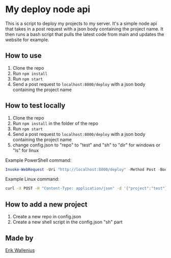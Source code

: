 # My deploy node api

This is a script to deploy my projects to my server. It's a simple node api that takes in a post request with a json body containing the project name. It then runs a bash script that pulls the latest code from main and updates the website for example.

## How to use

1. Clone the repo
2. Run `npm install`
3. Run `npm start`
4. Send a post request to `localhost:8000/deploy` with a json body containing the project name

## How to test locally

1. Clone the repo
2. Run `npm install` in the folder of the repo
3. Run `npm start`
4. Send a post request to `localhost:8000/deploy` with a json body containing the project name
5. change config.json to "repo" to "test" and "sh" to "dir" for windows or "ls" for linux

Example PowerShell command: 
```powershell
Invoke-WebRequest -Uri "http://localhost:8000/deploy" -Method Post -Body '{"project":"test"}'
```

Example Linux command:
```bash
curl -X POST -H "Content-Type: application/json" -d '{"project":"test"}' http://localhost:8000/deploy
```

## How to add a new project

1. Create a new repo in config.json
2. Create a new shell script in the config.json "sh" part


## Made by

[Erik Wallenius](https://github.com/knottem/)